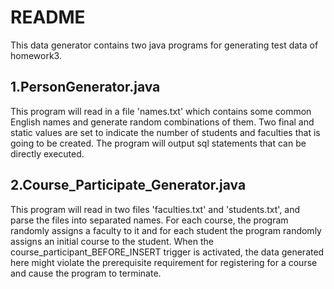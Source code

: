 # README

This data generator contains two java programs for generating test data of homework3.

1.PersonGenerator.java
---
This program will read in a file 'names.txt' which contains some common English names and generate random combinations of them. Two final and static values are set to indicate the number of students and faculties that is going to be created. 
The program will output sql statements that can be directly executed.

2.Course_Participate_Generator.java
---
This program will read in two files 'faculties.txt' and 'students.txt', and parse the files into separated names.
For each course, the program randomly assigns a faculty to it and for each student the program randomly assigns an initial course to the student. When the course_participant_BEFORE_INSERT trigger is activated, the data generated here might violate the prerequisite requirement for registering for a course and cause the program to terminate.
